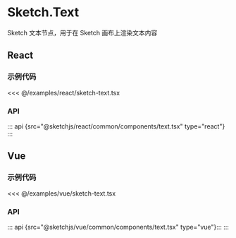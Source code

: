 # Sketch.Text

Sketch 文本节点，用于在 Sketch 画布上渲染文本内容

## React
### 示例代码
<<< @/examples/react/sketch-text.tsx


### API
::: api {src="@sketchjs/react/common/components/text.tsx" type="react"}
:::


## Vue
### 示例代码
<<< @/examples/vue/sketch-text.tsx


### API
::: api {src="@sketchjs/vue/common/components/text.tsx" type="vue"}:::
:::

